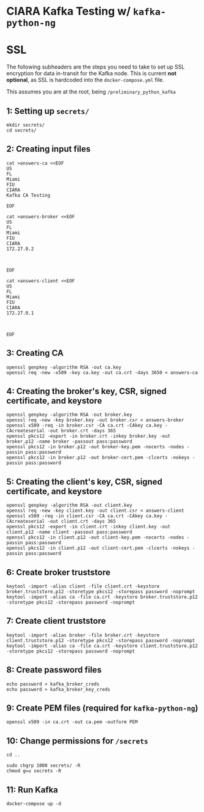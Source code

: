# CIARA Kafka Testing w/ `kafka-python-ng`

# SSL

The following subheaders are the steps you need to take to set up SSL encryption for data in-transit for the Kafka node. This is current **not optional**, as SSL is hardcoded into the `docker-compose.yml` file.

This assumes you are at the root, being `/preliminary_python_kafka`

## 1: Setting up `secrets/`

```
mkdir secrets/
cd secrets/
```

## 2: Creating input files

```
cat >answers-ca <<EOF
US
FL
Miami
FIU
CIARA
Kafka CA Testing

EOF
```
```
cat >answers-broker <<EOF
US
FL
Miami
FIU
CIARA
172.27.0.2



EOF
```
```
cat >answers-client <<EOF
US
FL
Miami
FIU
CIARA
172.27.0.1



EOF
```
## 3: Creating CA

```
openssl genpkey -algorithm RSA -out ca.key
openssl req -new -x509 -key ca.key -out ca.crt -days 3650 < answers-ca
```

## 4: Creating the broker's key, CSR, signed certificate, and keystore

```
openssl genpkey -algorithm RSA -out broker.key
openssl req -new -key broker.key -out broker.csr < answers-broker
openssl x509 -req -in broker.csr -CA ca.crt -CAkey ca.key -CAcreateserial -out broker.crt -days 365
openssl pkcs12 -export -in broker.crt -inkey broker.key -out broker.p12 -name broker -passout pass:password
openssl pkcs12 -in broker.p12 -out broker-key.pem -nocerts -nodes -passin pass:password
openssl pkcs12 -in broker.p12 -out broker-cert.pem -clcerts -nokeys -passin pass:password
```

## 5: Creating the client's key, CSR, signed certificate, and keystore

```
openssl genpkey -algorithm RSA -out client.key
openssl req -new -key client.key -out client.csr < answers-client
openssl x509 -req -in client.csr -CA ca.crt -CAkey ca.key -CAcreateserial -out client.crt -days 365
openssl pkcs12 -export -in client.crt -inkey client.key -out client.p12 -name client -passout pass:password
openssl pkcs12 -in client.p12 -out client-key.pem -nocerts -nodes -passin pass:password
openssl pkcs12 -in client.p12 -out client-cert.pem -clcerts -nokeys -passin pass:password
```

## 6: Create broker truststore

```
keytool -import -alias client -file client.crt -keystore broker.truststore.p12 -storetype pkcs12 -storepass password -noprompt
keytool -import -alias ca -file ca.crt -keystore broker.truststore.p12 -storetype pkcs12 -storepass password -noprompt
```

## 7: Create client truststore

```
keytool -import -alias broker -file broker.crt -keystore client.truststore.p12 -storetype pkcs12 -storepass password -noprompt
keytool -import -alias ca -file ca.crt -keystore client.truststore.p12 -storetype pkcs12 -storepass password -noprompt
```

## 8: Create password files

```
echo password > kafka_broker_creds
echo password > kafka_broker_key_creds
```

## 9: Create PEM files (required for `kafka-python-ng`)

```
openssl x509 -in ca.crt -out ca.pem -outform PEM
```

## 10: Change permissions for `/secrets`

```
cd ..

sudo chgrp 1000 secrets/ -R
chmod g=u secrets -R
```

## 11: Run Kafka

```
docker-compose up -d
```

